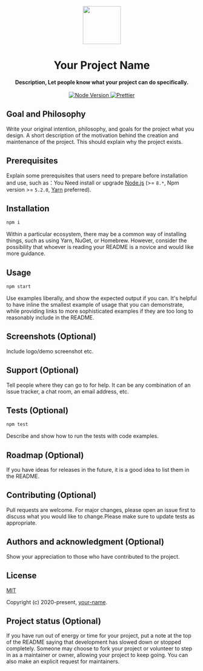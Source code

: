 
<p align="center">
  <a href="https://arya.lovejade.cn/" target="_blank">
    <img width="100"src="https://raw.githubusercontent.com/nicejade/arya-jarvis/master/assets/images/logo.png">
  </a>
</p>

<h1 align="center">Your Project Name</h1>

<div align="center">
  <strong>
    Description, Let people know what your project can do specifically.
  </strong>
</div>

<br>

<div align="center">
  <a href="https://nodejs.org/en/">
    <img src="https://img.shields.io/badge/node-%3E%3D%208.0.0-green.svg" alt="Node Version">
  </a>
  <a href="https://nicelinks.site/post/5c16083e819ae45de1453caa">
    <img src="https://img.shields.io/badge/code_style-prettier-ff69b4.svg?style=flat" alt="Prettier">
  </a>
</div>

## Goal and Philosophy

Write your original intention, philosophy, and goals for the project what you design. A short description of the motivation behind the creation and maintenance of the project. This should explain why the project exists.

## Prerequisites

Explain some prerequisites that users need to prepare before installation and use, such as：You Need install or upgrade [Node.js](https://nodejs.org/en/) (>= `8.*`, Npm version >= `5.2.0`, [Yarn](https://www.jeffjade.com/2017/12/30/135-npm-vs-yarn-detial-memo/) preferred).

## Installation

```bash
npm i
```

Within a particular ecosystem, there may be a common way of installing things, such as using Yarn, NuGet, or Homebrew. However, consider the possibility that whoever is reading your README is a novice and would like more guidance.

## Usage

```bash
npm start
```

Use examples liberally, and show the expected output if you can. It's helpful to have inline the smallest example of usage that you can demonstrate, while providing links to more sophisticated examples if they are too long to reasonably include in the README.

## Screenshots (Optional)

Include logo/demo screenshot etc.

## Support (Optional)

Tell people where they can go to for help. It can be any combination of an issue tracker, a chat room, an email address, etc.

## Tests (Optional)

```bash
npm test
```

Describe and show how to run the tests with code examples.

## Roadmap (Optional)

If you have ideas for releases in the future, it is a good idea to list them in the README.

## Contributing (Optional)

Pull requests are welcome. For major changes, please open an issue first to discuss what you would like to change.Please make sure to update tests as appropriate.

## Authors and acknowledgment (Optional)

Show your appreciation to those who have contributed to the project.

## License

[MIT](http://opensource.org/licenses/MIT)

Copyright (c) 2020-present, [your-name](your-homepage-url).

## Project status (Optional)

If you have run out of energy or time for your project, put a note at the top of the README saying that development has slowed down or stopped completely. Someone may choose to fork your project or volunteer to step in as a maintainer or owner, allowing your project to keep going. You can also make an explicit request for maintainers.
